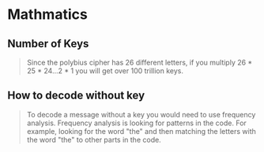 # Mathmatics
## Number of Keys
> Since the polybius cipher has 26 different letters, if you multiply 26 * 25 * 24...2 * 1 you will get over 100 trillion keys. 
## How to decode without key
> To decode a message without a key you would need to use frequency analysis. Frequency analysis is looking for patterns in the code. For example, looking for the word "the" and then matching the letters with the word "the" to other parts in the code.
